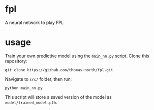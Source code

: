 # fpl
A neural network to play FPL

# usage

Train your own predictive model using the `main_nn.py` script. Clone this repository:

```
git clone https://github.com/thomas-north/fpl.git
```

Navigate to `src/` folder, then run:

```
python main_nn.py
```

This script will store a saved version of the model as `model/trained_model.pth`.
